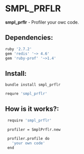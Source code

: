 # SMPL_PRFLR
**smpl_prflr** - Profiler your owc code.

## Dependencies:
```sh
ruby '2.7.2'
gem 'redis' '~> 4.6'
gem 'ruby-prof' '~>1.4'
```
## Install:
```sh
bundle install smpl_prflr

requre 'smpl_prflr'
```
## How is it works?:
```sh
 require 'smpl_prflr'
 
 profiler = SmplPrflr.new
 
 profiler.profile do
   'your own code'
 end
```